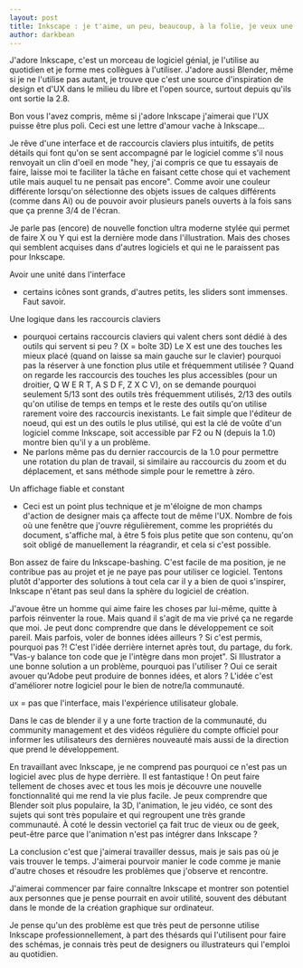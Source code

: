 ```yaml
---
layout: post
title: Inkscape : je t'aime, un peu, beaucoup, à la folie, je veux une meilleur expérience utilisateur
author: darkbean
---
```


J'adore Inkscape, c'est un morceau de logiciel génial, je l'utilise au quotidien et je forme mes collègues à l'utiliser. J'adore aussi Blender, même si je ne l'utilise pas autant, je trouve que c'est une source d'inspiration de design et d'UX dans le milieu du libre et l'open source, surtout depuis qu'ils ont sortie la 2.8.

Bon vous l'avez compris, même si j'adore Inkscape j'aimerai que l'UX puisse être plus poli. Ceci est une lettre d'amour vache à Inkscape...

Je rêve d'une interface et de raccourcis claviers plus intuitifs, de petits détails qui font qu'on se sent accompagné par le logiciel comme s'il nous renvoyait un clin d'oeil en mode "hey, j'ai compris ce que tu essayais de faire, laisse moi te faciliter la tâche en faisant cette chose qui et vachement utile mais auquel tu ne pensait pas encore". Comme avoir une couleur différente lorsqu'on sélectionne des objets issues de calques différents (comme dans Ai) ou de pouvoir avoir plusieurs panels ouverts à la fois sans que ça prenne 3/4 de l'écran.

Je parle pas (encore) de nouvelle fonction ultra moderne stylée qui permet de faire X ou Y qui est la dernière mode dans l'illustration. Mais des choses qui semblent acquises dans d'autres logiciels et qui ne le paraissent pas pour Inkscape.

Avoir une unité dans l'interface
- certains icônes sont grands, d'autres petits, les sliders sont immenses. Faut savoir.

Une logique dans les raccourcis claviers
- pourquoi certains raccourcis claviers qui valent chers sont dédié à des outils qui servent si peu ? (X = boîte 3D) Le X est une des touches les mieux placé (quand on laisse sa main gauche sur le clavier) pourquoi pas la réserver à une fonction plus utile et fréquemment utilisée ? Quand on regarde les raccourcis des touches les plus accessibles (pour un droitier, Q W E R T, A S D F, Z X C V), on se demande pourquoi seulement 5/13 sont des outils très fréquemment utilisés, 2/13 des outils qu'on utilise de temps en temps et le reste des outils qu'on utilise rarement voire des raccourcis inexistants. Le fait simple que l'éditeur de noeud, qui est un des outils le plus utilisé, qui est la clé de voûte d'un logiciel comme Inkscape, soit accessible par F2 ou N (depuis la 1.0) montre bien qu'il y a un problème.
- Ne parlons même pas du dernier raccourcis de la 1.0 pour permettre une rotation du plan de travail, si similaire au raccourcis du zoom et du déplacement, et sans méthode simple pour le remettre à zéro.

Un affichage fiable et constant
- Ceci est un point plus technique et je m'éloigne de mon champs d'action de designer mais ça affecte tout de même l'UX. Nombre de fois où une fenêtre que j'ouvre régulièrement, comme les propriétés du document, s'affiche mal, à être 5 fois plus petite que son contenu, qu'on soit obligé de manuellement la réagrandir, et cela si c'est possible.



Bon assez de faire du Inkscape-bashing. C'est facile de ma position, je ne contribue pas au projet et je ne paye pas pour utiliser ce logiciel. Tentons plutôt d'apporter des solutions à tout cela car il y a bien de quoi s'inspirer, Inkscape n'étant pas seul dans la sphère du logiciel de création.

J'avoue être un homme qui aime faire les choses par lui-même, quitte à parfois réinventer la roue. Mais quand il s'agit de ma vie privé ça ne regarde que moi. Je peut donc comprendre que dans le développement ce soit pareil. Mais parfois, voler de bonnes idées ailleurs ? Si c'est permis, pourquoi pas ?!
C'est l'idée derrière internet après tout, du partage, du fork. "Vas-y balance ton code que je l'intègre dans mon projet". Si Illustrator a une bonne solution a un problème, pourquoi pas l'utiliser ? Oui ce serait avouer qu'Adobe peut produire de bonnes idées, et alors ? L'idée c'est d'améliorer notre logiciel pour le bien de notre/la communauté.


ux = pas que l'interface, mais l'expérience utilisateur globale.

Dans le cas de blender il y a une forte traction de la communauté, du community management et des vidéos régulière du compte officiel pour informer les utilisateurs des dernières nouveauté mais aussi de la direction que prend le développement.

En travaillant avec Inkscape, je ne comprend pas pourquoi ce n'est pas un logiciel avec plus de hype derrière. Il est fantastique ! On peut faire tellement de choses avec et tous les mois je découvre une nouvelle fonctionnalité qui me rend la vie plus facile.
Je peux comprendre que Blender soit plus populaire, la 3D, l'animation, le jeu vidéo, ce sont des sujets qui sont très populaire et qui regroupent une très grande communauté. À coté le dessin vectoriel ça fait truc de vieux ou de geek, peut-être parce que l'animation n'est pas intégrer dans Inkscape ?


La conclusion c'est que j'aimerai travailler dessus, mais je sais pas où je vais trouver le temps. J'aimerai pourvoir manier le code comme je manie d'autre choses et résoudre les problèmes que j'observe et rencontre.


J'aimerai commencer par faire connaître Inkscape et montrer son potentiel aux personnes que je pense pourrait en avoir utilité, souvent des débutant dans le monde de la création graphique sur ordinateur.

Je pense qu'un des problème est que très peut de personne utilise Inkscape professionnellement, à part des thésards qui l'utilisent pour faire des schémas, je connais très peut de designers ou illustrateurs qui l'emploi au quotidien.
